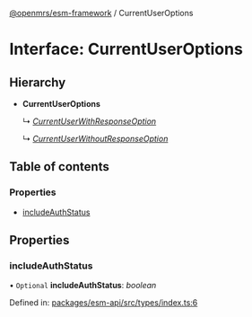 [@openmrs/esm-framework](../API.md) / CurrentUserOptions

# Interface: CurrentUserOptions

## Hierarchy

* **CurrentUserOptions**

  ↳ [*CurrentUserWithResponseOption*](currentuserwithresponseoption.md)

  ↳ [*CurrentUserWithoutResponseOption*](currentuserwithoutresponseoption.md)

## Table of contents

### Properties

- [includeAuthStatus](currentuseroptions.md#includeauthstatus)

## Properties

### includeAuthStatus

• `Optional` **includeAuthStatus**: *boolean*

Defined in: [packages/esm-api/src/types/index.ts:6](https://github.com/nk183/openmrs-esm-core/blob/master/packages/esm-api/src/types/index.ts#L6)
